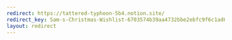 ```yaml
---
redirect: https://tattered-typhoon-5b4.notion.site/
redirect_key: Sam-s-Christmas-Wishlist-6703574b39aa4732bbe2ebfc9f6c1ad6
layout: redirect
---
```

